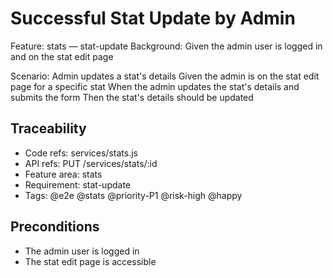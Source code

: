 # Successful Stat Update by Admin
Feature: stats — stat-update
  Background:
    Given the admin user is logged in and on the stat edit page

  Scenario: Admin updates a stat's details
    Given the admin is on the stat edit page for a specific stat
    When the admin updates the stat's details and submits the form
    Then the stat's details should be updated

## Traceability
- Code refs: services/stats.js
- API refs: PUT /services/stats/:id
- Feature area: stats
- Requirement: stat-update
- Tags: @e2e @stats @priority-P1 @risk-high @happy

## Preconditions
- The admin user is logged in
- The stat edit page is accessible
